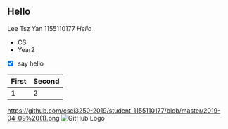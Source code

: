 ## Hello
Lee Tsz Yan
1155110177
*Hello*
* CS
* Year2

- [x] say hello

First  | Second
------------ | -------------
 1 | 2


https://github.com/csci3250-2019/student-1155110177/blob/master/2019-04-09%20(1).png
![GitHub Logo](https://github.com/csci3250-2019/student-1155110177/blob/master/2019-04-09%20(1).png)
